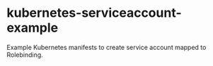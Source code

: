 # kubernetes-serviceaccount-example
Example Kubernetes manifests to create service account mapped to Rolebinding.
